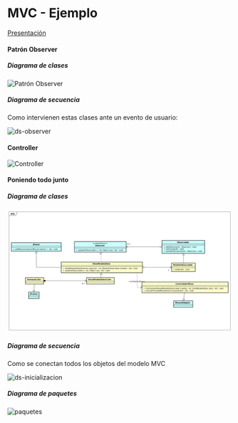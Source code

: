 # MVC - Ejemplo

[Presentación][ppt]

#### Patrón Observer

##### Diagrama de clases

![Patrón Observer][observer_pattern_1]

##### Diagrama de secuencia

Como intervienen estas clases ante un evento de usuario:

![ds-observer](http://www.plantuml.com/plantuml/proxy?cache=no&src=https://raw.githubusercontent.com/fiuba/algo3_ejemplo_mvc_colores/master/diagrams/ds-observer.plantuml)

#### Controller

![Controller][controller_1]

#### Poniendo todo junto

##### Diagrama de clases

![DiagramaCompleto][all_togeather]

##### Diagrama de secuencia

Como se conectan todos los objetos del modelo MVC 

![ds-inicializacion](http://www.plantuml.com/plantuml/proxy?cache=no&src=https://raw.githubusercontent.com/fiuba/algo3_ejemplo_mvc_colores/master/diagrams/ds-inicializacion.plantuml)

##### Diagrama de paquetes

![paquetes](http://www.plantuml.com/plantuml/proxy?cache=no&src=https://raw.githubusercontent.com/fiuba/algo3_ejemplo_mvc_colores/master/diagrams/mvc_paquetes.plantuml)

[observer_pattern]: http://www.plantuml.com/plantuml/proxy?cache=no&src=https://raw.githubusercontent.com/fiuba/algo3_ejemplo_mvc_colores/master/diagrams/observer-pattern.plantuml
[observer_pattern_1]: http://www.plantuml.com/plantuml/proxy?cache=no&src=https://raw.githubusercontent.com/fiuba/algo3_ejemplo_mvc_colores/master/diagrams/observer-pattern.plantuml
[controller_1]: http://www.plantuml.com/plantuml/proxy?cache=no&src=https://raw.githubusercontent.com/fiuba/algo3_ejemplo_mvc_colores/master/diagrams/controller_1.plantuml
[all_togeather]: ./diagrams/old/Modelo%20Completo.png
[ppt]: https://docs.google.com/presentation/d/1jodOBd7tiuuGzYI1SjExHTu3BtsazbmyKPHTFDF2C7c/edit?usp=sharing
